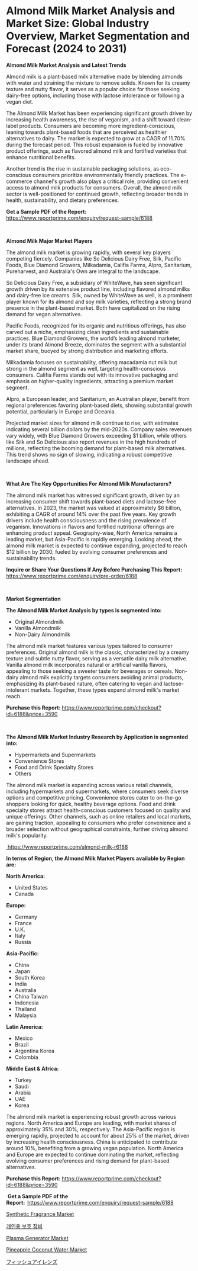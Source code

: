 <p><h1>Almond Milk Market Analysis and Market Size: Global Industry Overview, Market Segmentation and Forecast (2024 to 2031)</h1></p><p><strong>Almond Milk Market Analysis and Latest Trends</strong></p>
<p><p>Almond milk is a plant-based milk alternative made by blending almonds with water and straining the mixture to remove solids. Known for its creamy texture and nutty flavor, it serves as a popular choice for those seeking dairy-free options, including those with lactose intolerance or following a vegan diet. </p><p>The Almond Milk Market has been experiencing significant growth driven by increasing health awareness, the rise of veganism, and a shift toward clean-label products. Consumers are becoming more ingredient-conscious, leaning towards plant-based foods that are perceived as healthier alternatives to dairy. The market is expected to grow at a CAGR of 11.70% during the forecast period. This robust expansion is fueled by innovative product offerings, such as flavored almond milk and fortified varieties that enhance nutritional benefits. </p><p>Another trend is the rise in sustainable packaging solutions, as eco-conscious consumers prioritize environmentally friendly practices. The e-commerce channel's growth also plays a critical role, providing convenient access to almond milk products for consumers. Overall, the almond milk sector is well-positioned for continued growth, reflecting broader trends in health, sustainability, and dietary preferences.</p></p>
<p><strong>Get a Sample PDF of the Report:&nbsp;</strong> <a href="https://www.reportprime.com/enquiry/request-sample/6188">https://www.reportprime.com/enquiry/request-sample/6188</a></p>
<p>&nbsp;</p>
<p><strong>Almond Milk Major Market Players</strong></p>
<p><p>The almond milk market is growing rapidly, with several key players competing fiercely. Companies like So Delicious Dairy Free, Silk, Pacific Foods, Blue Diamond Growers, Milkadamia, Califia Farms, Alpro, Sanitarium, Pureharvest, and Australia's Own are integral to the landscape.</p><p>So Delicious Dairy Free, a subsidiary of WhiteWave, has seen significant growth driven by its extensive product line, including flavored almond milks and dairy-free ice creams. Silk, owned by WhiteWave as well, is a prominent player known for its almond and soy milk varieties, reflecting a strong brand presence in the plant-based market. Both have capitalized on the rising demand for vegan alternatives.</p><p>Pacific Foods, recognized for its organic and nutritious offerings, has also carved out a niche, emphasizing clean ingredients and sustainable practices. Blue Diamond Growers, the world’s leading almond marketer, under its brand Almond Breeze, dominates the segment with a substantial market share, buoyed by strong distribution and marketing efforts.</p><p>Milkadamia focuses on sustainability, offering macadamia nut milk but strong in the almond segment as well, targeting health-conscious consumers. Califia Farms stands out with its innovative packaging and emphasis on higher-quality ingredients, attracting a premium market segment.</p><p>Alpro, a European leader, and Sanitarium, an Australian player, benefit from regional preferences favoring plant-based diets, showing substantial growth potential, particularly in Europe and Oceania.</p><p>Projected market sizes for almond milk continue to rise, with estimates indicating several billion dollars by the mid-2020s. Company sales revenues vary widely, with Blue Diamond Growers exceeding $1 billion, while others like Silk and So Delicious also report revenues in the high hundreds of millions, reflecting the booming demand for plant-based milk alternatives. This trend shows no sign of slowing, indicating a robust competitive landscape ahead.</p></p>
<p>&nbsp;</p>
<p><strong>What Are The Key Opportunities For Almond Milk Manufacturers?</strong></p>
<p><p>The almond milk market has witnessed significant growth, driven by an increasing consumer shift towards plant-based diets and lactose-free alternatives. In 2023, the market was valued at approximately $6 billion, exhibiting a CAGR of around 14% over the past five years. Key growth drivers include health consciousness and the rising prevalence of veganism. Innovations in flavors and fortified nutritional offerings are enhancing product appeal. Geography-wise, North America remains a leading market, but Asia-Pacific is rapidly emerging. Looking ahead, the almond milk market is expected to continue expanding, projected to reach $12 billion by 2030, fueled by evolving consumer preferences and sustainability trends.</p></p>
<p><strong>Inquire or Share Your Questions If Any Before Purchasing This Report:</strong> <a href="https://www.reportprime.com/enquiry/pre-order/6188">https://www.reportprime.com/enquiry/pre-order/6188</a></p>
<p>&nbsp;</p>
<p><strong>Market Segmentation</strong></p>
<p><strong>The Almond Milk Market Analysis by types is segmented into:</strong></p>
<p><ul><li>Original Almondmilk</li><li>Vanilla Almondmilk</li><li>Non-Dairy Almondmilk</li></ul></p>
<p><p>The almond milk market features various types tailored to consumer preferences. Original almond milk is the classic, characterized by a creamy texture and subtle nutty flavor, serving as a versatile dairy milk alternative. Vanilla almond milk incorporates natural or artificial vanilla flavors, appealing to those seeking a sweeter taste for beverages or cereals. Non-dairy almond milk explicitly targets consumers avoiding animal products, emphasizing its plant-based nature, often catering to vegan and lactose-intolerant markets. Together, these types expand almond milk's market reach.</p></p>
<p><strong>Purchase this Report:&nbsp;</strong><a href="https://www.reportprime.com/checkout?id=6188&price=3590">https://www.reportprime.com/checkout?id=6188&price=3590</a></p>
<p>&nbsp;</p>
<p><strong>The Almond Milk Market Industry Research by Application is segmented into:</strong></p>
<p><ul><li>Hypermarkets and Supermarkets</li><li>Convenience Stores</li><li>Food and Drink Specialty Stores</li><li>Others</li></ul></p>
<p><p>The almond milk market is expanding across various retail channels, including hypermarkets and supermarkets, where consumers seek diverse options and competitive pricing. Convenience stores cater to on-the-go shoppers looking for quick, healthy beverage options. Food and drink specialty stores attract health-conscious customers focused on quality and unique offerings. Other channels, such as online retailers and local markets, are gaining traction, appealing to consumers who prefer convenience and a broader selection without geographical constraints, further driving almond milk's popularity.</p></p>
<p><a href="https://www.reportprime.com/almond-milk-r6188">&nbsp;https://www.reportprime.com/almond-milk-r6188</a></p>
<p><strong>In terms of Region, the Almond Milk Market Players available by Region are:</strong></p>
<p>
    <p> <strong> North America: </strong>
        <ul>
            <li>United States</li>
            <li>Canada</li>
        </ul>
        </p> 
    <p> <strong> Europe: </strong>
        <ul>
            <li>Germany</li>
            <li>France</li>
            <li>U.K.</li>
            <li>Italy</li>
            <li>Russia</li>
        </ul>
        </p> 
    <p> <strong> Asia-Pacific: </strong>
        <ul>
            <li>China</li>
            <li>Japan</li>
            <li>South Korea</li>
            <li>India</li>
            <li>Australia</li>
            <li>China Taiwan</li>
            <li>Indonesia</li>
            <li>Thailand</li>
            <li>Malaysia</li>
        </ul>
        </p> 
    <p> <strong> Latin America: </strong>
        <ul>
            <li>Mexico</li>
            <li>Brazil</li>
            <li>Argentina Korea</li>
            <li>Colombia</li>
        </ul>
        </p> 
    <p> <strong> Middle East & Africa: </strong>
        <ul>
            <li>Turkey</li>
            <li>Saudi</li>
            <li>Arabia</li>
            <li>UAE</li>
            <li>Korea</li>
        </ul>
    </p>
    </p>
<p><p>The almond milk market is experiencing robust growth across various regions. North America and Europe are leading, with market shares of approximately 35% and 30%, respectively. The Asia-Pacific region is emerging rapidly, projected to account for about 25% of the market, driven by increasing health consciousness. China is anticipated to contribute around 10%, benefiting from a growing vegan population. North America and Europe are expected to continue dominating the market, reflecting evolving consumer preferences and rising demand for plant-based alternatives.</p></p>
<p><strong>Purchase this Report: </strong><a href="https://www.reportprime.com/checkout?id=6188&price=3590">https://www.reportprime.com/checkout?id=6188&price=3590</a></p>
<p>&nbsp;<strong>Get a Sample PDF of the Report:&nbsp;&nbsp;</strong><a href="https://www.reportprime.com/enquiry/request-sample/6188">https://www.reportprime.com/enquiry/request-sample/6188</a></p>
<p><strong></strong></p>
<p><p><a href="https://www.linkedin.com/pulse/synthetic-fragrance-market-share-new-trends-analysis-pvcbf?trackingId=oZAoNoeyS5uz59J4y2EhXw%3D%3D">Synthetic Fragrance Market</a></p><p><a href="https://github.com/laholand/Market-Research-Report-List-6/blob/main/10329454264.md">개인용 보호 장비</a></p><p><a href="https://issuu.com/reportprime-2/docs/plasma-generator-market-size-2030.p_97c6569f405acb">Plasma Generator Market</a></p><p><a href="https://github.com/vimar16th/Market-Research-Report-List-6/blob/main/pineapple-coconut-water-market.md">Pineapple Coconut Water Market</a></p><p><a href="https://github.com/mohamedbakry57/Market-Research-Report-List-6/blob/main/78953614669.md">フィッシュアイレンズ</a></p></p>